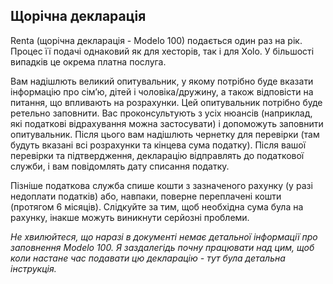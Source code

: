 ## Щорічна декларація

Renta (щорічна декларація - Modelo 100) подається один раз на рік. Процес її подачі однаковий як для хесторів, так і для
Xolo. У більшості випадків це окрема платна послуга.

Вам надішлють великий опитувальник, у якому потрібно буде вказати інформацію про сім’ю, дітей і чоловіка/дружину, а
також відповісти на питання, що впливають на розрахунки. Цей опитувальник потрібно буде ретельно заповнити. Вас
проконсультують з усіх нюансів (наприклад, які податкові відрахування можна застосувати) і допоможуть заповнити
опитувальник. Після цього вам надішлють чернетку для перевірки (там будуть вказані всі розрахунки та кінцева сума
податку). Після вашої перевірки та підтвердження, декларацію відправлять до податкової служби, і вам повідомлять дату
списання податку.

Пізніше податкова служба спише кошти з зазначеного рахунку (у разі недоплати податків) або, навпаки, поверне переплачені
кошти (протягом 6 місяців). Слідкуйте за тим, щоб необхідна сума була на рахунку, інакше можуть виникнути серйозні
проблеми.

_Не хвилюйтеся, що наразі в документі немає детальної інформації про заповнення Modelo 100. Я заздалегідь почну
працювати над цим, щоб коли настане час подавати цю декларацію - тут була детальна інструкція._
